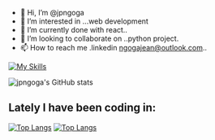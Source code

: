 - 👋 Hi, I’m @jpngoga
- 👀 I’m interested in ...web development
- 🌱 I’m currently done with react..
- 💞️ I’m looking to collaborate on ..python project.
- 📫 How to reach me .linkedin ngogajean@outlook.com..

<!---
jpngoga/jpngoga is a ✨ special ✨ repository because its `README.md` (this file) appears on your GitHub profile.
You can click the Preview link to take a look at your changes.
--->
[![My Skills](https://skillicons.dev/icons?i=j,ps,html,css,js,react,angular,python,c,bootstrap,cpp,atom,codepen,d3,figma,github,java,mongodb,nodejs,xd,matlab,idea,eclipse,powershell,redux)](https://skillicons.dev)

![jpngoga's GitHub stats](https://github-readme-stats.vercel.app/api?username=jpngoga&show_icons=true&theme=radical)

## Lately I have been coding in:

[![Top Langs](https://github-readme-stats.vercel.app/api/top-langs/?username=jpngoga&hide_progress=false)](https://github.com/jpngoga/github-readme-stats)
[![Top Langs](https://github-readme-stats.vercel.app/api/top-langs/?username=jpngoga&theme=dracula)](https://github.com/anuraghazra/github-readme-stats)
 
